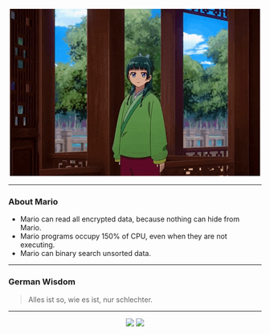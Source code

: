 <p align="center">
  <img src="assets/maomao.gif" />
</p>

---

### About Mario
- Mario can read all encrypted data, because nothing can hide from Mario.
- Mario programs occupy 150% of CPU, even when they are not executing.
- Mario can binary search unsorted data.

---

### German Wisdom
> Alles ist so, wie es ist, nur schlechter.

---

<p align="center">
  <a>
    <img height="180em" src="https://github-readme-stats-eight-theta.vercel.app/api?username=Torfkopp&show_icons=true&theme=dark&include_all_commits=true&count_private=true"/>
  </a>
  <a href="https://github.com/Torfkopp?tab=repositories">
    <img height="180em" src="https://github-readme-stats-eight-theta.vercel.app/api/top-langs/?username=torfkopp&layout=compact&theme=dark&langs_count=8&hide=java"/>
  </a>
</p>
